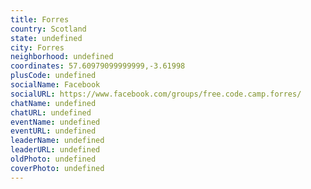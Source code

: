 ```yaml
---
title: Forres
country: Scotland
state: undefined
city: Forres
neighborhood: undefined
coordinates: 57.60979099999999,-3.61998
plusCode: undefined
socialName: Facebook
socialURL: https://www.facebook.com/groups/free.code.camp.forres/
chatName: undefined
chatURL: undefined
eventName: undefined
eventURL: undefined
leaderName: undefined
leaderURL: undefined
oldPhoto: undefined
coverPhoto: undefined
---
```

